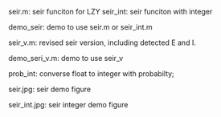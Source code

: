 seir.m: seir funciton for LZY
seir_int:   seir funciton with integer

demo_seir: demo to use seir.m or seir_int.m

seir_v.m: revised seir version, including detected E and I.

demo_seri_v.m: demo to use seir_v

prob_int: converse float to integer with probabilty;

seir.jpg: seir demo figure

seir_int.jpg: seir integer demo figure